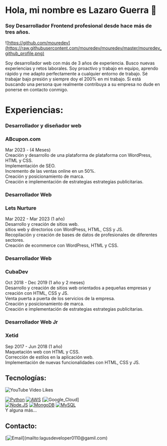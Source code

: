 # Hola, mi nombre es Lazaro Guerra 👋
### Soy Desarrollador Frontend profesional desde hace más de tres años.

![https://github.com/mouredev](https://raw.githubusercontent.com/mouredev/mouredev/master/mouredev_github_profile.png)

Soy desarrollador web con más de 3 años de experiencia. Busco nuevas experiencias y retos laborales. Soy proactivo y trabajo en equipo, aprendo rápido y me adapto perfectamente a cualquier entorno de trabajo. Sé trabajar bajo presión y siempre doy el 200% en mi trabajo. Si está buscando una persona que realmente contribuya a su empresa no dude en ponerse en contacto conmigo.

# Experiencias:

### Desarrollador y diseñador web
### ABcupon.com
Mar 2023 - (4 Meses)</br>
Creación y desarrollo de una plataforma de plataforma con WordPress, HTML y CSS.</br>
Implementación de SEO.</br>
Incremento de las ventas online en un 50%.</br>
Creación y posicionamiento de marca.</br>
Creación e implementación de estrategias estrategias publicitarias.</br>

### Desarrollador Web
### Lets Nurture
Mar 2022 - Mar 2023 (1 año)</br>
Desarrollo y creación de sitios web.</br>
sitios web y directorios con WordPress, HTML, CSS y JS.</br>
Recopilación y creación de bases de datos de profesionales de diferentes sectores.</br>
Creación de ecommerce con WordPress, HTML y CSS.</br>

### Desarrollador Web
### CubaDev
Oct 2018 - Dec 2019 (1 año y 2 meses)</br>
Desarrollo y creación de sitios web orientados a pequeñas empresas y creación con HTML, CSS y JS.</br>
Venta puerta a puerta de los servicios de la empresa.</br>
Creación y posicionamiento de marca.</br>
Creación e implementación de estrategias estrategias publicitarias.</br>

### Desarrollador Web Jr
### Xetid
Sep 2017 - Jun 2018 (1 año)</br>
Maquetación web con HTML y CSS.</br>
Corrección de estilos en la aplicación web.</br>
Implementación de nuevas funcionalidades con HTML, CSS y JS.</br>

## Tecnologías:
![YouTube Video Likes](https://img.shields.io/youtube/likes/:videoId)

[![Python](https://img.shields.io/badge/Python-yellow?style=for-the-badge&logo=python&logoColor=white&labelColor=101010)]()
[![AWS](https://img.shields.io/badge/AWS-232F3E?style=for-the-badge&logo=amazon-aws&logoColor=white&labelColor=101010)]()
[![Google_Cloud](https://img.shields.io/badge/Google_Cloud-4285F4?style=for-the-badge&logo=googlecloud&logoColor=white&labelColor=101010)]
</br>
[![Node.JS](https://img.shields.io/badge/Node.JS-339933?style=for-the-badge&logo=node.js&logoColor=white&labelColor=101010)]()
[![MongoDB](https://img.shields.io/badge/MongoDB-47A248?style=for-the-badge&logo=mongodb&logoColor=white&labelColor=101010)]()
[![MySQL](https://img.shields.io/badge/MySQL-4479A1?style=for-the-badge&logo=mysql&logoColor=white&labelColor=101010)]()
</br>
Y alguna más...

## Contacto:
[![Email](https://img.shields.io/badge/lagusdeveloper0110@gmail.com-email_personal_(respuesta_lenta)-D14836?style=for-the-badge&logo=gmail&logoColor=white&labelColor=101010)](mailto:lagusdeveloper0110@gamil.com)

